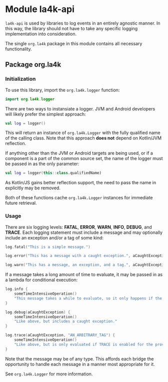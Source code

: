 # Module la4k-api

`la4k-api` is used by libraries to log events in an entirely agnostic manner. In this way, the
library should not have to take any specific logging implementation into consideration.

The single `org.la4k` package in this module contains all necessary functionality.

## Package org.la4k

### Initialization

To use this library, import the `org.la4k.logger` function:

```kotlin
import org.la4k.logger
```

There are two ways to instansiate a logger. JVM and Android developers will likely prefer the
simplest approach:

```kotlin
val log = logger()
```

This will return an instance of `org.la4k.Logger` with the fully qualified name of the calling
class. Note that this approach **does not** depend on Kotlin/JVM reflection.

If anything other than the JVM or Android targets are being used, or if a component is a part of
the common source set, the name of the logger must be passed in as the only parameter:

```kotlin
val log = logger(this::class.qualifiedName)
```

As Kotlin/JS gains better reflection support, the need to pass the name in explicitly may be
removed.

Both of these functions cache `org.la4k.Logger` instances for immediate future retrieval.

### Usage

There are six logging levels: **FATAL**, **ERROR**, **WARN**, **INFO**, **DEBUG**, and
**TRACE**. Each logging statement must include a message and may optionally include an exception
and/or a tag of some kind:

```kotlin
log.fatal("This is a simple message.")
```

```kotlin
log.error("This has a message with a caught exception.", aCaughtException)
```

```kotlin
log.warn("This has a message, an exception, and a tag.", aCaughtException, "AN_ARBITRARY_TAG")
```

If a message takes a long amount of time to evaluate, it may be passed in as a lambda for
conditional execution:

```kotlin
log.info {
    someTimeIntensiveOperation()
    "This message takes a while to evaluate, so it only happens if the INFO level is enabled."
}
```

```kotlin
log.debug(aCaughtException) {
    someTimeIntensiveOperation()
    "Like above, but includes a caught exception."
}
```

```kotlin
log.trace(aCaughtException, "AN_ARBITRARY_TAG") {
    someTimeIntensiveOperation()
    "Like above, but is only evaluated if TRACE is enabled for the provided tag."
}
```

Note that the message may be of any type. This affords each bridge the opportunity to handle
each message in a manner most appropriate for it.

See `org.la4k.Logger` for more information.
